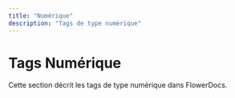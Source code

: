 ```yaml
---
title: "Numérique"
description: "Tags de type numérique"
---
```


# Tags Numérique

Cette section décrit les tags de type numérique dans FlowerDocs.
